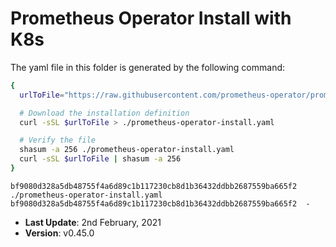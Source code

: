 # Prometheus Operator Install with K8s

The yaml file in this folder is generated by the following command:

```bash
{
  urlToFile="https://raw.githubusercontent.com/prometheus-operator/prometheus-operator/v0.45.0/bundle.yaml"

  # Download the installation definition
  curl -sSL $urlToFile > ./prometheus-operator-install.yaml

  # Verify the file
  shasum -a 256 ./prometheus-operator-install.yaml
  curl -sSL $urlToFile | shasum -a 256
}
```

```console
bf9080d328a5db48755f4a6d89c1b117230cb8d1b36432ddbb2687559ba665f2  ./prometheus-operator-install.yaml
bf9080d328a5db48755f4a6d89c1b117230cb8d1b36432ddbb2687559ba665f2  -
```

- **Last Update**: 2nd February, 2021
- **Version**: v0.45.0
